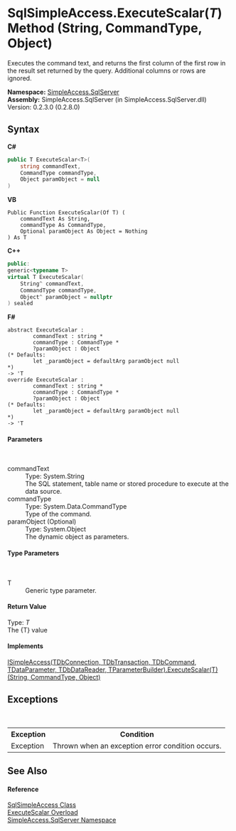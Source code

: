 # SqlSimpleAccess.ExecuteScalar(*T*) Method (String, CommandType, Object)
 

Executes the command text, and returns the first column of the first row in the result set returned by the query. Additional columns or rows are ignored.

**Namespace:**&nbsp;<a href="N_SimpleAccess_SqlServer">SimpleAccess.SqlServer</a><br />**Assembly:**&nbsp;SimpleAccess.SqlServer (in SimpleAccess.SqlServer.dll) Version: 0.2.3.0 (0.2.8.0)

## Syntax

**C#**<br />
``` C#
public T ExecuteScalar<T>(
	string commandText,
	CommandType commandType,
	Object paramObject = null
)

```

**VB**<br />
``` VB
Public Function ExecuteScalar(Of T) ( 
	commandText As String,
	commandType As CommandType,
	Optional paramObject As Object = Nothing
) As T
```

**C++**<br />
``` C++
public:
generic<typename T>
virtual T ExecuteScalar(
	String^ commandText, 
	CommandType commandType, 
	Object^ paramObject = nullptr
) sealed
```

**F#**<br />
``` F#
abstract ExecuteScalar : 
        commandText : string * 
        commandType : CommandType * 
        ?paramObject : Object 
(* Defaults:
        let _paramObject = defaultArg paramObject null
*)
-> 'T 
override ExecuteScalar : 
        commandText : string * 
        commandType : CommandType * 
        ?paramObject : Object 
(* Defaults:
        let _paramObject = defaultArg paramObject null
*)
-> 'T 
```


#### Parameters
&nbsp;<dl><dt>commandText</dt><dd>Type: System.String<br />The SQL statement, table name or stored procedure to execute at the data source.</dd><dt>commandType</dt><dd>Type: System.Data.CommandType<br />Type of the command.</dd><dt>paramObject (Optional)</dt><dd>Type: System.Object<br />The dynamic object as parameters.</dd></dl>

#### Type Parameters
&nbsp;<dl><dt>T</dt><dd>Generic type parameter.</dd></dl>

#### Return Value
Type: *T*<br />The {T} value

#### Implements
<a href="M_SimpleAccess_Core_ISimpleAccess_6_ExecuteScalar__1">ISimpleAccess(TDbConnection, TDbTransaction, TDbCommand, TDataParameter, TDbDataReader, TParameterBuilder).ExecuteScalar(T)(String, CommandType, Object)</a><br />

## Exceptions
&nbsp;<table><tr><th>Exception</th><th>Condition</th></tr><tr><td>Exception</td><td>Thrown when an exception error condition occurs.</td></tr></table>

## See Also


#### Reference
<a href="T_SimpleAccess_SqlServer_SqlSimpleAccess">SqlSimpleAccess Class</a><br /><a href="Overload_SimpleAccess_SqlServer_SqlSimpleAccess_ExecuteScalar">ExecuteScalar Overload</a><br /><a href="N_SimpleAccess_SqlServer">SimpleAccess.SqlServer Namespace</a><br />
